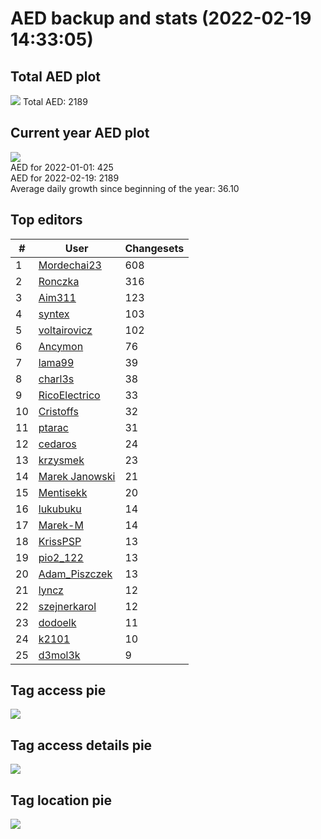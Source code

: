 # AED backup and stats (2022-02-19 14:33:05)


## Total AED plot
![](report_data/total_aed.png)
Total AED: 2189

## Current year AED plot
![](report_data/current_year_aed.png)\
AED for 2022-01-01: 425\
AED for 2022-02-19: 2189\
Average daily growth since beginning of the year: 36.10

## Top editors
| # | User | Changesets |
| ------------- | ------------- | ------------- |
| 1 | [Mordechai23](<https://www.openstreetmap.org/user/Mordechai23>) | 608 |
| 2 | [Ronczka](<https://www.openstreetmap.org/user/Ronczka>) | 316 |
| 3 | [Aim311](<https://www.openstreetmap.org/user/Aim311>) | 123 |
| 4 | [syntex](<https://www.openstreetmap.org/user/syntex>) | 103 |
| 5 | [voltairovicz](<https://www.openstreetmap.org/user/voltairovicz>) | 102 |
| 6 | [Ancymon](<https://www.openstreetmap.org/user/Ancymon>) | 76 |
| 7 | [lama99](<https://www.openstreetmap.org/user/lama99>) | 39 |
| 8 | [charl3s](<https://www.openstreetmap.org/user/charl3s>) | 38 |
| 9 | [RicoElectrico](<https://www.openstreetmap.org/user/RicoElectrico>) | 33 |
| 10 | [Cristoffs](<https://www.openstreetmap.org/user/Cristoffs>) | 32 |
| 11 | [ptarac](<https://www.openstreetmap.org/user/ptarac>) | 31 |
| 12 | [cedaros](<https://www.openstreetmap.org/user/cedaros>) | 24 |
| 13 | [krzysmek](<https://www.openstreetmap.org/user/krzysmek>) | 23 |
| 14 | [Marek Janowski](<https://www.openstreetmap.org/user/Marek Janowski>) | 21 |
| 15 | [Mentisekk](<https://www.openstreetmap.org/user/Mentisekk>) | 20 |
| 16 | [lukubuku](<https://www.openstreetmap.org/user/lukubuku>) | 14 |
| 17 | [Marek-M](<https://www.openstreetmap.org/user/Marek-M>) | 14 |
| 18 | [KrissPSP](<https://www.openstreetmap.org/user/KrissPSP>) | 13 |
| 19 | [pio2_122](<https://www.openstreetmap.org/user/pio2_122>) | 13 |
| 20 | [Adam_Piszczek](<https://www.openstreetmap.org/user/Adam_Piszczek>) | 13 |
| 21 | [lyncz](<https://www.openstreetmap.org/user/lyncz>) | 12 |
| 22 | [szejnerkarol](<https://www.openstreetmap.org/user/szejnerkarol>) | 12 |
| 23 | [dodoelk](<https://www.openstreetmap.org/user/dodoelk>) | 11 |
| 24 | [k2101](<https://www.openstreetmap.org/user/k2101>) | 10 |
| 25 | [d3mol3k](<https://www.openstreetmap.org/user/d3mol3k>) | 9 |

## Tag access pie
![](report_data/tag_access.png)

## Tag access details pie
![](report_data/tag_access_details.png)

## Tag location pie
![](report_data/tag_location.png)
